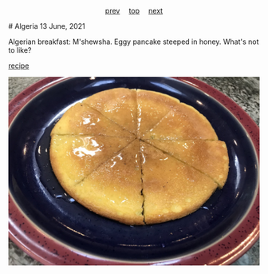 <span><p align=center>
[prev](albania.md)&emsp;
[top](../index.md)&emsp;
[next](andorra.md)
</p></span>
# Algeria
13 June, 2021


Algerian breakfast: M'shewsha. Eggy pancake steeped in honey. What's
not to like?

[recipe](https://www.food.com/recipe/mshewsha-algerian-egg-dish-for-breakfast-or-coffee-324572)

![flat eggy pancake cut into 8 wedges](images/algeria.jpeg)